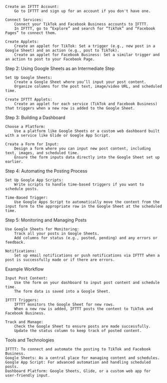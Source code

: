    Create an IFTTT Account:
        Go to IFTTT and sign up for an account if you don't have one.

    Connect Services:
        Connect your TikTok and Facebook Business accounts to IFTTT.
        In IFTTT, go to “Explore” and search for “TikTok” and “Facebook Pages” to connect them.

    Create Applets:
        Create an applet for TikTok: Set a trigger (e.g., new post in a Google Sheet) and an action (e.g., post to TikTok).
        Create an applet for Facebook Business: Set a similar trigger and an action to post to your Facebook Page.

Step 2: Using Google Sheets as an Intermediate Step

    Set Up Google Sheets:
        Create a Google Sheet where you’ll input your post content.
        Organize columns for the post text, image/video URL, and scheduled time.

    Create IFTTT Applets:
        Create an applet for each service (TikTok and Facebook Business) that triggers when a new row is added to the Google Sheet.

Step 3: Building a Dashboard

    Choose a Platform:
        Use a platform like Google Sheets or a custom web dashboard built with a service like Glide or Google App Script.

    Create a Form for Input:
        Design a form where you can input new post content, including text, images, and scheduled time.
        Ensure the form inputs data directly into the Google Sheet set up earlier.

Step 4: Automating the Posting Process

    Set Up Google App Scripts:
        Write scripts to handle time-based triggers if you want to schedule posts.

    Time-Based Trigger:
        Use Google Apps Script to automatically move the content from the input form to the appropriate row in the Google Sheet at the scheduled time.

Step 5: Monitoring and Managing Posts

    Use Google Sheets for Monitoring:
        Track all your posts in Google Sheets.
        Add columns for status (e.g., posted, pending) and any errors or feedback.

    Notifications:
        Set up email notifications or push notifications via IFTTT when a post is successfully made or if there are errors.

Example Workflow

    Input Post Content:
        Use the form on your dashboard to input post content and schedule time.
        The form data is saved into a Google Sheet.

    IFTTT Triggers:
        IFTTT monitors the Google Sheet for new rows.
        When a new row is added, IFTTT posts the content to TikTok and Facebook Business.

    Track and Manage:
        Check the Google Sheet to ensure posts are made successfully.
        Update the status column to keep track of posted content.

Tools and Technologies

    IFTTT: To connect and automate the posting to TikTok and Facebook Business.
    Google Sheets: As a central place for managing content and schedules.
    Google App Script: For advanced automation and handling scheduled posts.
    Dashboard Platform: Google Sheets, Glide, or a custom web app for user-friendly input.
